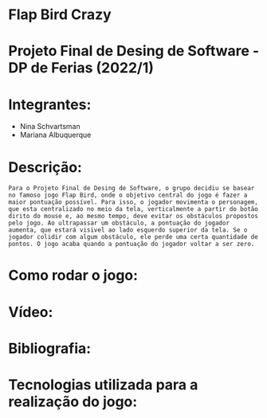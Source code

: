 # Flap Bird Crazy 

# Projeto Final de Desing de Software - DP de Ferias (2022/1)

# Integrantes: 
- Nina Schvartsman
- Mariana Albuquerque

# Descrição:
    Para o Projeto Final de Desing de Software, o grupo decidiu se basear no famoso jogo Flap Bird, onde o objetivo central do jogo é fazer a maior pontuação possível. Para isso, o jogador movimenta o personagem, que esta centralizado no meio da tela, verticalmente a partir do botão dirito do mouse e, ao mesmo tempo, deve evitar os obstáculos propostos pelo jogo. Ao ultrapassar um obstáculo, a pontuação do jogador aumenta, que estará visivel ao lado esquerdo superior da tela. Se o jogador colidir com algum obstáculo, ele perde uma certa quantidade de pontos. O jogo acaba quando a pontuação do jogador voltar a ser zero.

# Como rodar o jogo:

# Vídeo:

# Bibliografia:

# Tecnologias utilizada para a realização do jogo:

